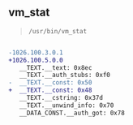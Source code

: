 ## vm_stat

> `/usr/bin/vm_stat`

```diff

-1026.100.3.0.1
+1026.100.5.0.0
   __TEXT.__text: 0x8ec
   __TEXT.__auth_stubs: 0xf0
-  __TEXT.__const: 0x50
+  __TEXT.__const: 0x48
   __TEXT.__cstring: 0x37d
   __TEXT.__unwind_info: 0x70
   __DATA_CONST.__auth_got: 0x78

```
